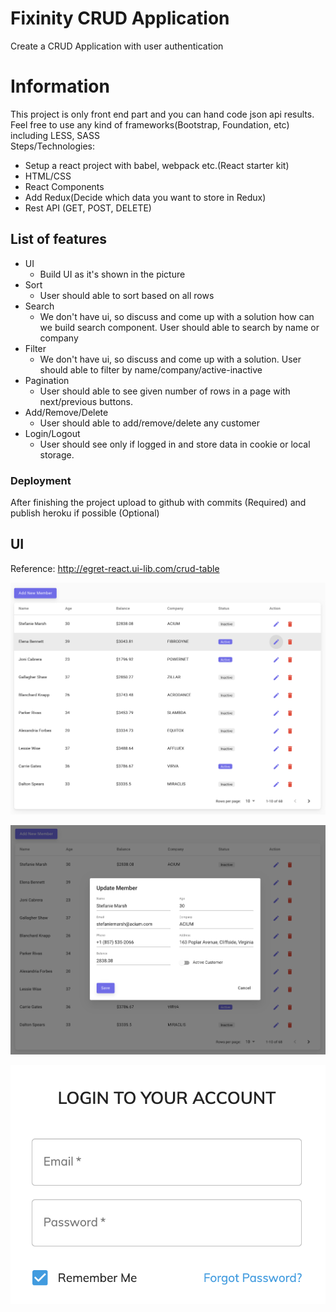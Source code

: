 # Fixinity CRUD Application

Create a CRUD Application with user authentication

# Information

This project is only front end part and you can hand code json api results.
Feel free to use any kind of frameworks(Bootstrap, Foundation, etc) including LESS, SASS 
<br>Steps/Technologies:
* Setup a react project with babel, webpack etc.(React starter kit)
* HTML/CSS
* React Components
* Add Redux(Decide which data you want to store in Redux)
* Rest API (GET, POST, DELETE)

## List of features

* UI 
    * Build UI as it's shown in the picture
* Sort
    * User should able to sort based on all rows
* Search
    * We don't have ui, so discuss and come up with a solution how can we 
    build search component. User should able to search by name or company
* Filter
    * We don't have ui, so discuss and come up with a solution.
    User should able to filter by name/company/active-inactive
* Pagination
    * User should able to see given number of rows in a page with next/previous buttons.
* Add/Remove/Delete
    * User should able to add/remove/delete any customer
* Login/Logout
    * User should see only if logged in and store data in cookie or local storage.

### Deployment

After finishing the project upload to github with commits (Required) and publish heroku if possible (Optional) 

## UI

Reference:
http://egret-react.ui-lib.com/crud-table

[![UI](crud.png)]()

[![UI](crud-add.png)]()

[![UI](crud-login.png)]()
